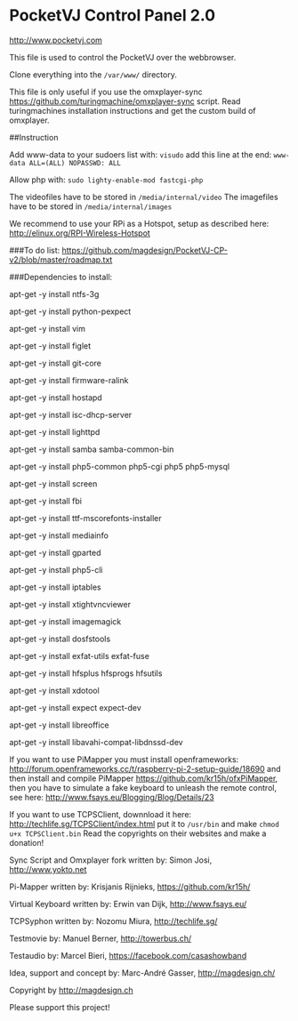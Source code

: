 # PocketVJ Control Panel 2.0

http://www.pocketvj.com

This file is used to control the PocketVJ over the webbrowser.

Clone everything into the `/var/www/` directory.

This file is only useful if you use the omxplayer-sync https://github.com/turingmachine/omxplayer-sync script.
Read turingmachines installation instructions and get the custom build of omxplayer.

##Instruction

Add www-data to your sudoers list with: `visudo` add this line at the end: `www-data ALL=(ALL) NOPASSWD: ALL`

Allow php with: `sudo lighty-enable-mod fastcgi-php`

The videofiles have to be stored in `/media/internal/video`
The imagefiles have to be stored in `/media/internal/images`

We recommend to use your RPi as a Hotspot, setup as described here: http://elinux.org/RPI-Wireless-Hotspot

###To do list:
https://github.com/magdesign/PocketVJ-CP-v2/blob/master/roadmap.txt


###Dependencies to install:

apt-get -y install ntfs-3g

apt-get -y install python-pexpect

apt-get -y install vim

apt-get -y install figlet

apt-get -y install git-core

apt-get -y install firmware-ralink

apt-get -y install hostapd

apt-get -y install isc-dhcp-server

apt-get -y install lighttpd

apt-get -y install samba samba-common-bin

apt-get -y install php5-common php5-cgi php5 php5-mysql

apt-get -y install screen

apt-get -y install fbi

apt-get -y install ttf-mscorefonts-installer

apt-get -y install mediainfo

apt-get -y install gparted

apt-get -y install php5-cli

apt-get -y install iptables

apt-get -y install xtightvncviewer

apt-get -y install imagemagick

apt-get -y install dosfstools

apt-get -y install exfat-utils exfat-fuse

apt-get -y install hfsplus hfsprogs hfsutils

apt-get -y install xdotool

apt-get -y install expect expect-dev

apt-get -y install libreoffice

apt-get -y install libavahi-compat-libdnssd-dev

If you want to use PiMapper you must install openframeworks: http://forum.openframeworks.cc/t/raspberry-pi-2-setup-guide/18690
and then install and compile PiMapper https://github.com/kr15h/ofxPiMapper, then you have to simulate a fake keyboard to unleash the remote control, see here: 
http://www.fsays.eu/Blogging/Blog/Details/23

If you want to use TCPSClient, downnload it here: http://techlife.sg/TCPSClient/index.html
put it to `/usr/bin` and make `chmod u+x TCPSClient.bin`
Read the copyrights on their websites and make a donation!



Sync Script and Omxplayer fork written by: Simon Josi, http://www.yokto.net

Pi-Mapper written by: Krisjanis Rijnieks, https://github.com/kr15h/

Virtual Keyboard written by: Erwin van Dijk, http://www.fsays.eu/

TCPSyphon written by: Nozomu Miura, http://techlife.sg/

Testmovie by: Manuel Berner, http://towerbus.ch/

Testaudio by: Marcel Bieri, https://facebook.com/casashowband

Idea, support and concept by: Marc-André Gasser, http://magdesign.ch/


Copyright by http://magdesign.ch

Please support this project!
